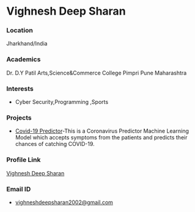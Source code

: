 # Vighnesh Deep Sharan

### Location

Jharkhand/India

### Academics

Dr. D.Y Patil Arts,Science&Commerce College Pimpri Pune Maharashtra 

### Interests

- Cyber Security,Programming ,Sports

### Projects

- [Covid-19 Predictor](https://github.com/vighneshdeepweb/detector-ML-)-This is a Coronavirus Predictor Machine Learning Model which accepts symptoms from the patients and predicts their chances of catching COVID-19. 

### Profile Link

[Vighnesh Deep Sharan](https://vighnesh-responsive.netlify.app/)

### Email ID

- vighneshdeepsharan2002@gmail.com